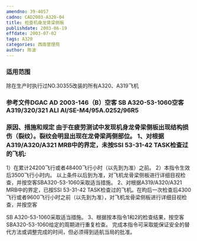 ```yaml
---
amendno: 39-4057
cadno: CAD2003-A320-04
title: 检查机身龙骨梁侧板
publishdate: 2003-06-19
effdate: 2003-07-02
tags: A320
categories: 西南管理局
author: 陈波
---
```


### 适用范围 
除在生产时执行过NO.30355改装的所有A320、A319飞机

### 参考文件DGAC AD 2003-146（B）空客 SB A320-53-1060空客 A319/320/321 ALI AI/SE-M4/95A.0252/96R5

### 原因、措施和规定     由于在疲劳测试中发现机身龙骨梁侧板出现结构损伤（裂纹）。裂纹会明显出现在龙骨梁两侧部位。 1、对根据A319/A320/A321 MRB中的界定，未按SSI 53-31-42 TASK检查过的飞机: 
1）在累计24200飞行或者48400飞行小时（以先到为准）之前。
2）本指令生效后3500飞行小时内。 以上条件以后到为准，对飞机龙骨梁侧板进行详细目视检查，并按空客SBA320-53-1060采取适当措施。 
2、对根据A319/A320/A321 MRB中的界定，已按SSI 53-31-42 TASK检查过的飞机。在昀后一次检查后4300飞行或者9600飞行小时之前（以先到为准），对飞机龙骨梁侧板进行详细目视检查，并按空客
  
SB A320-53-1060采取适当措施。 3、根据按本指令1和2的检查结果，按空客SBA320-53-1060给定的周期进行重复检查。 完成本指令可采取能保证安全的替代方法或调整完成的时间，但必须得到适航当局的批准。

